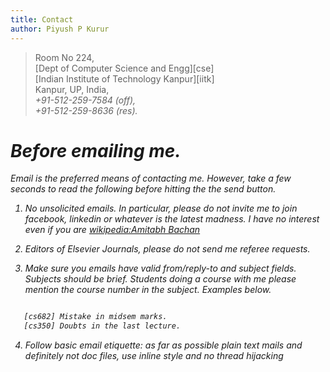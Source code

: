 ```yaml
---
title: Contact
author: Piyush P Kurur
---
```


>  Room No 224,\
>  [Dept of Computer Science and Engg][cse]\
>  [Indian Institute of Technology Kanpur][iitk]\
>  Kanpur, UP, India,\
>  <i class="icon-phone"/> +91-512-259-7584 (off),\
>  <i class="icon-phone"/> +91-512-259-8636 (res).

# Before emailing me.

Email is the preferred means of contacting me. However, take a few
seconds to read the following before hitting the the send button.

1. No unsolicited emails. In particular, please do not invite me to
   join facebook, linkedin or whatever is the latest madness.  I have
   *no interest* even if you are [wikipedia:Amitabh Bachan]()

2. Editors of Elsevier Journals, please *do not* send me referee
   requests.

3. Make sure you emails have valid from/reply-to and subject
   fields. Subjects should be brief. Students doing a course with me
   please mention the course number in the subject. Examples below.

~~~ {.bash }

   [cs682] Mistake in midsem marks.
   [cs350] Doubts in the last lecture.

~~~

4. Follow basic email etiquette: as far as possible plain text mails
   and definitely not doc files, use inline style and no thread
   hijacking
